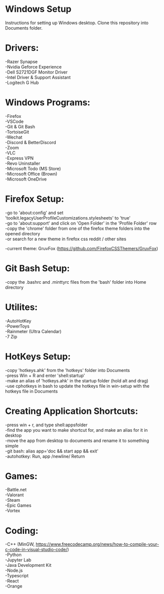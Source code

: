 # Windows Setup

Instructions for setting up Windows desktop. Clone this repository into Documents folder.

# Drivers:

-Razer Synapse \
-Nvidia Geforce Experience \
-Dell S2721DGF Monitor Driver \
-Intel Driver & Support Assistant \
-Logitech G Hub

# Windows Programs:

-Firefox \
-VSCode \
-Git & Git Bash \
-TortoiseGit \
-Wechat \
-Discord & BetterDiscord \
-Zoom \
-VLC \
-Express VPN \
-Revo Uninstaller \
-Microsoft Todo (MS Store) \
-Microsoft Office (Brown) \
-Microsoft OneDrive

# Firefox Setup:

-go to 'about:config' and set 'toolkit.legacyUserProfileCustomizations.stylesheets' to 'true' \
-go to 'about:support' and click on 'Open Folder' in the 'Profile Folder' row \
-copy the 'chrome' folder from one of the firefox theme folders into the opened directory \
-or search for a new theme in firefox css reddit / other sites

-current theme: GruvFox (https://github.com/FirefoxCSSThemers/GruvFox)

# Git Bash Setup:

-copy the .bashrc and .minttyrc files from the 'bash' folder into Home directory

# Utilites:

-AutoHotKey \
-PowerToys \
-Rainmeter (Ultra Calendar) \
-7 Zip

# HotKeys Setup:

-copy 'hotkeys.ahk' from the 'hotkeys' folder into Documents \
-press Win + R and enter 'shell:startup' \
-make an alias of 'hotkeys.ahk' in the startup folder (hold alt and drag) \
-use cphotkeys in bash to update the hotkeys file in win-setup with the hotkeys file in Documents

# Creating Application Shortcuts:

-press win + r, and type shell:appsfolder \
-find the app you want to make shortcut for, and make an alias for it in desktop \
-move the app from desktop to documents and rename it to something simple \
-git bash: alias app='doc && start app && exit' \
-autohotkey: Run, app /newline/ Return

# Games:

-Battle.net \
-Valorant \
-Steam \
-Epic Games \
-Vortex

# Coding:

-C++ (MinGW, https://www.freecodecamp.org/news/how-to-compile-your-c-code-in-visual-studio-code/) \
-Python \
-Jupyter Lab \
-Java Development Kit \
-Node.js \
-Typescript \
-React \
-Orange

